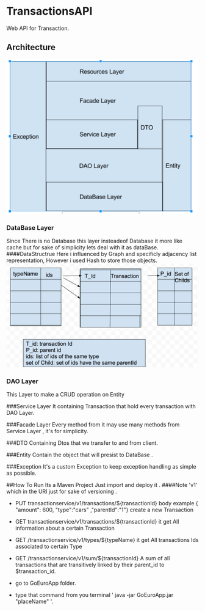 # TransactionsAPI
  Web API for Transaction.

## Architecture
![alt tag](https://github.com/ahmedami/TransactionsAPI/blob/master/Architecture.png)

### DataBase Layer
Since There is no Database this layer insteadeof Database it more like cache but for sake of simplicity lets deal with it as dataBase.
####DataStructrue
Here i influenced by Graph and specificly adjacency list representation, However i used Hash to store those objects.
![alt tag](https://github.com/ahmedami/TransactionsAPI/blob/master/datastructure.png)
    
### DAO Layer
This Layer to make a CRUD operation on Entity

###Service Layer
It containing Transaction that hold every transaction with DAO Layer.

###Facade Layer 
Every method from it may use many methods from Service Layer , it's for simplicity.

###DTO
Containing Dtos that we transfer to and from client.

###Entity
Contain the object that will presist to DataBase  .

###Exception
It's a custom Exception to keep exception handling as simple as possible.


##How To Run
Its a Maven Project Just import and deploy it .
  ####Note 
    'v1' which in the URI just for sake of versioning .
    
- PUT transactionservice/v1/transactions/${transactionId}
  body example { "amount": 600, "type":"cars" ,"parentId":"1"}
  create a new Transaction
  
- GET transactionservice/v1/transactions/${transactionId}
  it get All information about a certain Transaction
  
- GET /transactionservice/v1/types/${typeName}
  it get All transactions Ids associated to certain Type

- GET /transactionservice/v1/sum/${transactionId}
  A sum of all transactions that are transitively linked by their parent_id to $transaction_id.
- go to GoEuroApp folder.
-  type that command from you terminal ' java -jar GoEuroApp.jar "placeName" '.

